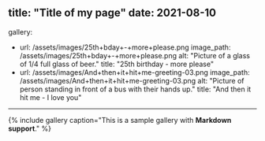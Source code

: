 title: "Title of my page"
date: 2021-08-10
---
gallery:
  - url: /assets/images/25th+bday+-+more+please.png
    image_path: /assets/images/25th+bday+-+more+please.png
    alt: "Picture of a glass of 1/4 full glass of beer."
    title: "25th birthday - more please"
  - url: /assets/images/And+then+it+hit+me-greeting-03.png
    image_path: /assets/images/And+then+it+hit+me-greeting-03.png
    alt: "Picture of person standing in front of a bus with their hands up."
    title: "And then it hit me - I love you"
---
{% include gallery caption="This is a sample gallery with **Markdown support**." %}